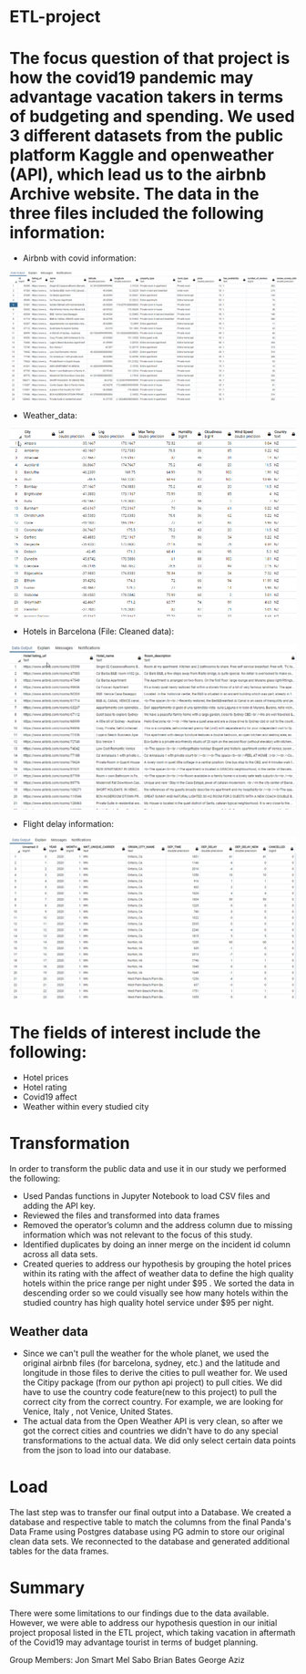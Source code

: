 # ETL-project
# The focus question of that project is how the covid19 pandemic may advantage vacation takers in terms of budgeting and spending. We used 3 different datasets from the public platform Kaggle and openweather (API), which lead us to the airbnb Archive website. The data in the three files included the following information:
* Airbnb with covid information:

![Airbnb covid](https://github.com/jonrsmart/ETL-Project/blob/main/images/airbb-w-covid.png)

* Weather_data:

![Weather data](https://github.com/jonrsmart/ETL-Project/blob/main/images/weather.png)

* Hotels in Barcelona (File: Cleaned data):

![Hotels in Barcelona](https://github.com/jonrsmart/ETL-Project/blob/main/images/barcelona_hotels.png)

* Flight delay information:

![Flight delays](https://github.com/jonrsmart/ETL-Project/blob/main/images/flight_delays.png)

# The fields of interest include the following:
* Hotel prices 
* Hotel rating
* Covid19 affect
* Weather within every studied city 
# Transformation
In order to transform the public data and use it in our study we performed the following:
* Used Pandas functions in Jupyter Notebook to load CSV files and adding the API key.
* Reviewed the files and transformed into data frames
* Removed the operator’s column and the address column due to missing information which was not relevant to the focus of this study.
* Identified duplicates by doing an inner merge on the incident id column across all data sets.
* Created queries to address our hypothesis by grouping the hotel prices within its rating with the affect of weather data to define the high quality hotels within the price range per night under $95 . We sorted the data in descending order so we could visually see how many hotels within the studied country has high quality hotel service under $95 per night.
## Weather data
* Since we can't pull the weather for the whole planet, we used the original airbnb files (for barcelona, sydney, etc.) and the latitude and longitude in those files to derive the cities to pull weather for. We used the Citipy package (from our python api project) to pull cities. We did have to use the country code feature(new to this project) to pull the correct city from the correct country. For example, we are looking for Venice, Italy , not Venice, United States.
* The actual data from the Open Weather API is very clean, so after we got the correct cities and countries we didn't have to do any special transformations to the actual data. We did only select certain data points from the json to load into our database.

# Load
The last step was to transfer our final output into a Database. We created a database and respective table to match the columns from the final Panda's Data Frame using Postgres database using PG admin to store our original clean data sets. We reconnected to the database and generated additional tables for the data frames.
# Summary
There were some limitations to our findings due to the data available. However, we were able to address our hypothesis question in our initial project proposal listed in the ETL project, which taking vacation in aftermath of the Covid19 may advantage tourist in terms of budget planning. 


Group Members:
Jon Smart
Mel Sabo 
Brian Bates 
George Aziz   

